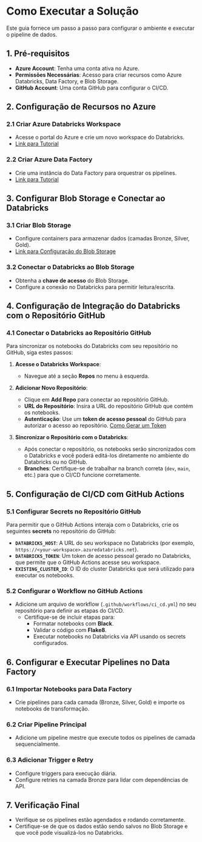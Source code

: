 # Como Executar a Solução

Este guia fornece um passo a passo para configurar o ambiente e executar o pipeline de dados.

## 1. Pré-requisitos
- **Azure Account**: Tenha uma conta ativa no Azure.
- **Permissões Necessárias**: Acesso para criar recursos como Azure Databricks, Data Factory, e Blob Storage.
- **GitHub Account**: Uma conta GitHub para configurar o CI/CD.

## 2. Configuração de Recursos no Azure

### 2.1 Criar Azure Databricks Workspace
- Acesse o portal do Azure e crie um novo workspace do Databricks.
- [Link para Tutorial](https://docs.microsoft.com/azure/databricks/)

### 2.2 Criar Azure Data Factory
- Crie uma instância do Data Factory para orquestrar os pipelines.
- [Link para Tutorial](https://learn.microsoft.com/azure/data-factory/)

## 3. Configurar Blob Storage e Conectar ao Databricks

### 3.1 Criar Blob Storage
- Configure containers para armazenar dados (camadas Bronze, Silver, Gold).
- [Link para Configuração do Blob Storage](https://learn.microsoft.com/azure/storage/blobs/)

### 3.2 Conectar o Databricks ao Blob Storage
- Obtenha a **chave de acesso** do Blob Storage.
- Configure a conexão no Databricks para permitir leitura/escrita.

## 4. Configuração de Integração do Databricks com o Repositório GitHub

### 4.1 Conectar o Databricks ao Repositório GitHub
Para sincronizar os notebooks do Databricks com seu repositório no GitHub, siga estes passos:

1. **Acesse o Databricks Workspace**: 
   - Navegue até a seção **Repos** no menu à esquerda.
2. **Adicionar Novo Repositório**:
   - Clique em **Add Repo** para conectar ao repositório GitHub.
   - **URL do Repositório**: Insira a URL do repositório GitHub que contém os notebooks.
   - **Autenticação**: Use um **token de acesso pessoal** do GitHub para autorizar o acesso ao repositório. [Como Gerar um Token](https://docs.github.com/en/authentication/keeping-your-account-and-data-secure/creating-a-personal-access-token)

3. **Sincronizar o Repositório com o Databricks**:
   - Após conectar o repositório, os notebooks serão sincronizados com o Databricks e você poderá editá-los diretamente no ambiente do Databricks ou no GitHub.
   - **Branches**: Certifique-se de trabalhar na branch correta (`dev`, `main`, etc.) para que o CI/CD funcione corretamente.

## 5. Configuração de CI/CD com GitHub Actions

### 5.1 Configurar Secrets no Repositório GitHub
Para permitir que o GitHub Actions interaja com o Databricks, crie os seguintes **secrets** no repositório do GitHub:

- **`DATABRICKS_HOST`**: A URL do seu workspace no Databricks (por exemplo, `https://<your-workspace>.azuredatabricks.net`).
- **`DATABRICKS_TOKEN`**: Um token de acesso pessoal gerado no Databricks, que permite que o GitHub Actions acesse seu workspace.
- **`EXISTING_CLUSTER_ID`**: O ID do cluster Databricks que será utilizado para executar os notebooks.

### 5.2 Configurar o Workflow no GitHub Actions
- Adicione um arquivo de workflow (`.github/workflows/ci_cd.yml`) no seu repositório para definir as etapas do CI/CD.
  - Certifique-se de incluir etapas para:
    - Formatar notebooks com **Black**.
    - Validar o código com **Flake8**.
    - Executar notebooks no Databricks via API usando os secrets configurados.

## 6. Configurar e Executar Pipelines no Data Factory

### 6.1 Importar Notebooks para Data Factory
- Crie pipelines para cada camada (Bronze, Silver, Gold) e importe os notebooks de transformação.

### 6.2 Criar Pipeline Principal
- Adicione um pipeline mestre que execute todos os pipelines de camada sequencialmente.

### 6.3 Adicionar Trigger e Retry
- Configure triggers para execução diária.
- Configure retries na camada Bronze para lidar com dependências de API.

## 7. Verificação Final
- Verifique se os pipelines estão agendados e rodando corretamente.
- Certifique-se de que os dados estão sendo salvos no Blob Storage e que você pode visualizá-los no Databricks.
